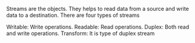 Streams are the objects. 
They helps to  read data from a source and write data to a destination. 
There are four types of streams 


Writable: Write operations.
Readable:  Read operations.
Duplex:  Both read and write operations.
Transform: It is type of duplex stream 